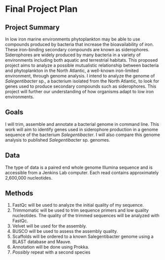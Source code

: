 # Final Project Plan

## Project Summary
 In low iron marine environments phytoplankton may be able to use compounds produced by bacteria that increase the bioavailability of iron. These iron-binding secondary compounds are known as siderophores. Siderophores are widely produced by many bacteria in a variety of environments including both aquatic and terrestrial habitats. This proposed project aims to analyze a possible mutualistic relationship between bacteria and phytoplankton in the North Atlantic, a well-known iron-limited environment, through genome analysis. I intend to analyze the genome of _Salegentibacter_ sp., a bacterium isolated from the North Atlantic, to look for genes used to produce secondary compounds such as siderophores. This project will further our understanding of how organisms adapt to low iron environments. 
 
 ## Goals
 I will trim, assemble and annotate a bacterial genome in command line. This work will aim to identify genes used in siderophore production in a genome sequence of the bacterium _Salegentibacter_. I will also compare this genome analysis to published  _Salegentibacter_ sp. genomes.  

## Data
The type of data is a paired end whole genome Illumina sequence and is accessible from a Jenkins Lab computer. Each read contains approximately 2,600,000 nucleotides.

## Methods
1. FastQc will be used to analyze the initial quality of my sequence.
2. Trimmomatic will be used to trim sequence primers and low quality nucleotides. The quality of the trimmed sequences will be analyzed with FastQc.
3. Velvet will be used for the assembly.
4. BUSCO will be used to assess the assembly quality. 
5. Scaffolds will be ordered to a known Salegentibacter genome using a BLAST database and Mauve.
6. Annotation will be done using Prokka. 
7. *Possibly* repeat with a second species

